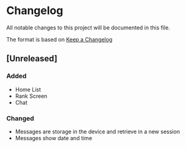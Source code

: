 # Changelog
All notable changes to this project will be documented in this file.

The format is based on [Keep a Changelog](https://keepachangelog.com/en/1.0.0/)

## [Unreleased]

### Added
- Home List
- Rank Screen
- Chat

### Changed
- Messages are storage in the device and retrieve in a new session
- Messages show date and time
